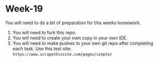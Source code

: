 # Week-19
You will need to do a bit of preparation for this weeks homework.
1. You will need to fork this repo.
2. You will need to create your own copy in your own IDE.
3. You will need to make pushes to your own git repo after completing each task. 
Use this test site: `https://www.scrapethissite.com/pages/simple/`

